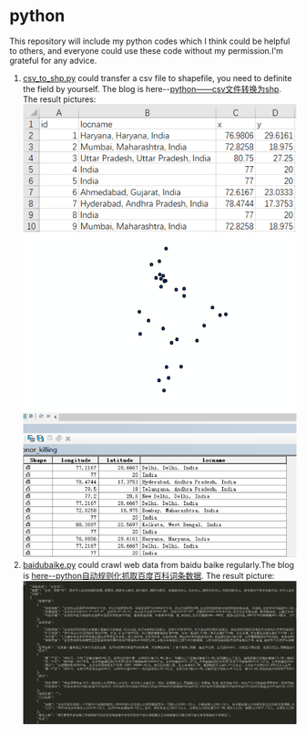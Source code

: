 # python
This repository will include my python codes which I think could be helpful to others, and everyone could use these code without my permission.I'm grateful for any advice.
1. [csv_to_shp.py](https://github.com/qingmm/python/blob/master/csv_to_shp.py) could transfer a csv file to shapefile, you need to definite the field by yourself.
The blog is here--[python——csv文件转换为shp](https://blog.csdn.net/qq_23926575/article/details/82316965).
The result pictures:
![csv file](https://github.com/qingmm/python/blob/master/pictures/csv.jpg)
![result: shpfile](https://github.com/qingmm/python/blob/master/pictures/csv_to_shp.png)
2. [baidubaike.py](https://github.com/qingmm/python/blob/master/crawler/baidubaike.py) could crawl web data from baidu baike regularly.The blog is [here--python自动规则化抓取百度百科词条数据](https://blog.csdn.net/qq_23926575/article/details/82317403).
The result picture:
![百科词条数据](https://github.com/qingmm/python/blob/master/pictures/%E7%99%BE%E7%A7%91%E8%AF%8D%E6%9D%A1%E6%95%B0%E6%8D%AE.png)
